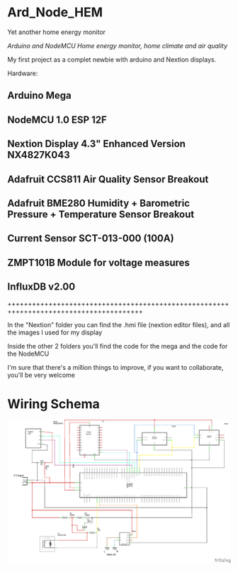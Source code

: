 # Ard_Node_HEM
Yet another home energy monitor

*Arduino and NodeMCU Home energy monitor, home climate and air quality*

My first project as a complet newbie with arduino and Nextion displays.

Hardware:
  
  ## Arduino Mega
	
  ## NodeMCU 1.0 ESP 12F
	
  ## Nextion Display 4.3" Enhanced Version NX4827K043 
	
  ## Adafruit CCS811 Air Quality Sensor Breakout
	
  ## Adafruit BME280 Humidity + Barometric Pressure + Temperature Sensor Breakout
	
  ## Current Sensor SCT-013-000 (100A)
	
  ## ZMPT101B Module for voltage measures

  ## InfluxDB v2.00 
  
  +++++++++++++++++++++++++++++++++++++++++++++++++++++++++++++++++++++++++++++++++++++++
  
  In the "Nextion" folder you can find the .hmi file (nextion editor files), and all the images I used for my display
  
  Inside the other 2 folders you'll find the code for the mega and the code for the NodeMCU
  
  I'm sure that there's a million things to improve, if you want to collaborate, you'll be very welcome
  
  # Wiring Schema
  
  ![alt text](https://github.com/Damiasroca/Ard_Node_HEM/blob/main/Conexions_schem.png?raw=true)
